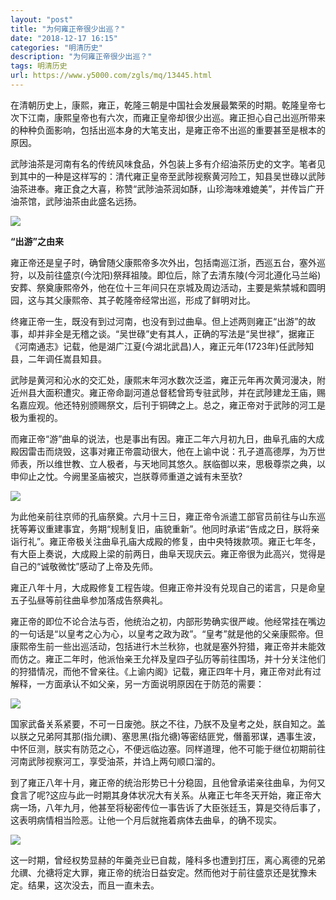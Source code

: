 ```yaml
---
layout: "post"
title: "为何雍正帝很少出巡？"
date: "2018-12-17 16:15"
categories: "明清历史"
description: "为何雍正帝很少出巡？"
tags: 明清历史
url: https://www.y5000.com/zgls/mq/13445.html
---
```






在清朝历史上，康熙，雍正，乾隆三朝是中国社会发展最繁荣的时期。乾隆皇帝七次下江南，康熙皇帝也有六次，而雍正皇帝却很少出巡。雍正担心自己出巡所带来的种种负面影响，包括出巡本身的大笔支出，是雍正帝不出巡的重要甚至是根本的原因。

武陟油茶是河南有名的传统风味食品，外包装上多有介绍油茶历史的文字。笔者见到其中的一种是这样写的：清代雍正皇帝至武陟视察黄河险工，知县吴世碌以武陟油茶进奉。雍正食之大喜，称赞“武陟油茶润如酥，山珍海味难媲美”，并传旨广开油茶馆，武陟油茶由此盛名远扬。

![](https://img.y5000.com/uploads/allimg/170214/8-1F21415105B50.jpg)

**“出游”之由来**

雍正帝还是皇子时，确曾随父康熙帝多次外出，包括南巡江浙，西巡五台，塞外巡狩，以及前往盛京(今沈阳)祭拜祖陵。即位后，除了去清东陵(今河北遵化马兰峪)安葬、祭奠康熙帝外，他在位十三年间只在京城及周边活动，主要是紫禁城和圆明园，这与其父康熙帝、其子乾隆帝经常出巡，形成了鲜明对比。

终雍正帝一生，既没有到过河南，也没有到过曲阜。但上述两则雍正“出游”的故事，却并非全是无稽之谈。“吴世碌”史有其人，正确的写法是“吴世禄”，据雍正《河南通志》记载，他是湖广江夏(今湖北武昌)人，雍正元年(1723年)任武陟知县，二年调任嵩县知县。

武陟是黄河和沁水的交汇处，康熙末年河水数次泛滥，雍正元年再次黄河漫决，附近州县大面积遭灾。雍正帝命副河道总督嵇曾筠专驻武陟，并在武陟建龙王庙，赐名嘉应观。他还特别颁赐祭文，后刊于铜碑之上。总之，雍正帝对于武陟的河工是极为重视的。

而雍正帝“游”曲阜的说法，也是事出有因。雍正二年六月初九日，曲阜孔庙的大成殿因雷击而烧毁，这事对雍正帝震动很大，他在上谕中说：孔子道高德厚，为万世师表，所以维世教、立人极者，与天地同其悠久。朕临御以来，思极尊崇之典，以申仰止之忱。今阙里圣庙被灾，岂朕尊师重道之诚有未至欤?

![](https://img.y5000.com/uploads/allimg/170214/8-1F214151044360.jpg)

为此他亲前往京师的孔庙祭奠。六月十三日，雍正帝令派遣工部官员前往与山东巡抚等筹议重建事宜，务期“规制复旧，庙貌重新”。他同时承诺“告成之日，朕将亲诣行礼”。雍正帝极关注曲阜孔庙大成殿的修复，由中央特拨款项。雍正七年冬，有大臣上奏说，大成殿上梁的前两日，曲阜天现庆云。雍正帝很为此高兴，觉得是自己的“诚敬微忱”感动了上帝及先师。

雍正八年十月，大成殿修复工程告竣。但雍正帝并没有兑现自己的诺言，只是命皇五子弘昼等前往曲阜参加落成告祭典礼。

雍正帝的即位不论合法与否，他统治之初，内部形势确实很严峻。他经常挂在嘴边的一句话是“以皇考之心为心，以皇考之政为政”。“皇考”就是他的父亲康熙帝。但康熙帝生前一些出巡活动，包括进行木兰秋狝，也就是塞外狩猎，雍正帝并未能效而仿之。雍正二年时，他派怡亲王允祥及皇四子弘历等前往围场，并十分关注他们的狩猎情况，而他不曾亲往。《上谕内阁》记载，雍正四年十月，雍正帝对此有过解释，一方面承认不如父亲，另一方面说明原因在于防范的需要：

![](https://img.y5000.com/uploads/allimg/170214/8-1F2141510342L.jpg)

国家武备关系紧要，不可一日废弛。朕之不往，乃朕不及皇考之处，朕自知之。盖以朕之兄弟阿其那(指允禩)、塞思黑(指允禟)等密结匪党，僭蓄邪谋，遇事生波，中怀叵测，朕实有防范之心，不便远临边塞。同样道理，他不可能于继位初期前往河南武陟视察河工，享受油茶，并诌上两句顺口溜的。

到了雍正八年十月，雍正帝的统治形势已十分稳固，且他曾承诺亲往曲阜，为何又食言了呢?这应与此一时期其身体状况大有关系。从雍正七年冬天开始，雍正帝大病一场，八年九月，他甚至将秘密传位一事告诉了大臣张廷玉，算是交待后事了，这表明病情相当险恶。让他一个月后就拖着病体去曲阜，的确不现实。

![](https://img.y5000.com/uploads/allimg/170214/8-1F214151022549.jpg)

这一时期，曾经权势显赫的年羹尧业已自裁，隆科多也遭到打压，离心离德的兄弟允禩、允禟将定大罪，雍正帝的统治日益安定。然而他对于前往盛京还是犹豫未定。结果，这次没去，而且一直未去。
